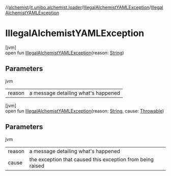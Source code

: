 //[alchemist](../../../index.md)/[it.unibo.alchemist.loader](../index.md)/[IllegalAlchemistYAMLException](index.md)/[IllegalAlchemistYAMLException](-illegal-alchemist-y-a-m-l-exception.md)

# IllegalAlchemistYAMLException

[jvm]\
open fun [IllegalAlchemistYAMLException](-illegal-alchemist-y-a-m-l-exception.md)(reason: [String](https://docs.oracle.com/javase/8/docs/api/java/lang/String.html))

## Parameters

jvm

| | |
|---|---|
| reason | a message detailing what's happened |

[jvm]\
open fun [IllegalAlchemistYAMLException](-illegal-alchemist-y-a-m-l-exception.md)(reason: [String](https://docs.oracle.com/javase/8/docs/api/java/lang/String.html), cause: [Throwable](https://docs.oracle.com/javase/8/docs/api/java/lang/Throwable.html))

## Parameters

jvm

| | |
|---|---|
| reason | a message detailing what's happened |
| cause | the exception that caused this exception from being raised |
